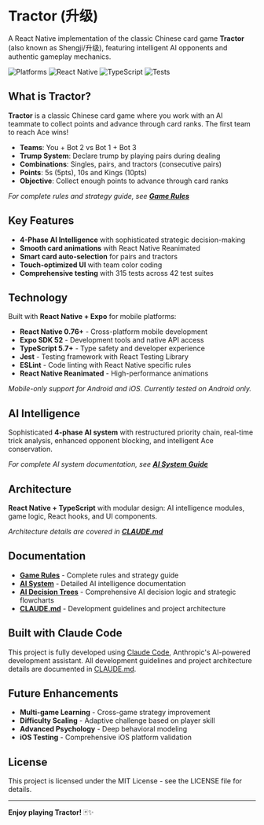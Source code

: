 # Tractor (升级)

A React Native implementation of the classic Chinese card game **Tractor** (also known as Shengji/升级), featuring intelligent AI opponents and authentic gameplay mechanics.

![Platforms](https://img.shields.io/badge/Platforms-Android%20%7C%20iOS-blue)
![React Native](https://img.shields.io/badge/React%20Native-Expo-blue)
![TypeScript](https://img.shields.io/badge/TypeScript-Strict-green)
![Tests](https://img.shields.io/badge/Tests-315%20Passing-brightgreen)

## What is Tractor?

**Tractor** is a classic Chinese card game where you work with an AI teammate to collect points and advance through card ranks. The first team to reach Ace wins!

- **Teams**: You + Bot 2 vs Bot 1 + Bot 3  
- **Trump System**: Declare trump by playing pairs during dealing
- **Combinations**: Singles, pairs, and tractors (consecutive pairs)
- **Points**: 5s (5pts), 10s and Kings (10pts)
- **Objective**: Collect enough points to advance through card ranks

*For complete rules and strategy guide, see **[Game Rules](docs/GAME_RULES.md)***

## Key Features

- **4-Phase AI Intelligence** with sophisticated strategic decision-making
- **Smooth card animations** with React Native Reanimated
- **Smart card auto-selection** for pairs and tractors
- **Touch-optimized UI** with team color coding
- **Comprehensive testing** with 315 tests across 42 test suites

## Technology

Built with **React Native + Expo** for mobile platforms:
- **React Native 0.76+** - Cross-platform mobile development
- **Expo SDK 52** - Development tools and native API access
- **TypeScript 5.7+** - Type safety and developer experience
- **Jest** - Testing framework with React Testing Library
- **ESLint** - Code linting with React Native specific rules
- **React Native Reanimated** - High-performance animations

*Mobile-only support for Android and iOS. Currently tested on Android only.*

## AI Intelligence

Sophisticated **4-phase AI system** with restructured priority chain, real-time trick analysis, enhanced opponent blocking, and intelligent Ace conservation.

*For complete AI system documentation, see **[AI System Guide](docs/AI_SYSTEM.md)***

## Architecture

**React Native + TypeScript** with modular design: AI intelligence modules, game logic, React hooks, and UI components.

*Architecture details are covered in **[CLAUDE.md](CLAUDE.md)***

## Documentation

- **[Game Rules](docs/GAME_RULES.md)** - Complete rules and strategy guide
- **[AI System](docs/AI_SYSTEM.md)** - Detailed AI intelligence documentation
- **[AI Decision Trees](docs/AI_DECISION_TREE.md)** - Comprehensive AI decision logic and strategic flowcharts
- **[CLAUDE.md](CLAUDE.md)** - Development guidelines and project architecture

## Built with Claude Code

This project is fully developed using [Claude Code](https://claude.ai/code), Anthropic's AI-powered development assistant. All development guidelines and project architecture details are documented in [CLAUDE.md](CLAUDE.md).

## Future Enhancements

- **Multi-game Learning** - Cross-game strategy improvement
- **Difficulty Scaling** - Adaptive challenge based on player skill
- **Advanced Psychology** - Deep behavioral modeling
- **iOS Testing** - Comprehensive iOS platform validation

## License

This project is licensed under the MIT License - see the LICENSE file for details.

---

**Enjoy playing Tractor!** 🃏✨